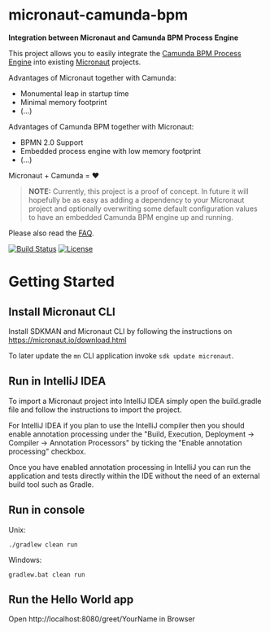 # micronaut-camunda-bpm
**Integration between Micronaut and Camunda BPM Process Engine**

This project allows you to easily integrate the [Camunda BPM Process Engine](https://camunda.com/products/bpmn-engine/) into existing [Micronaut](https://micronaut.io) projects.

Advantages of Micronaut together with Camunda:
* Monumental leap in startup time
* Minimal memory footprint
* (...)

Advantages of Camunda BPM together with Micronaut:
* BPMN 2.0 Support
* Embedded process engine with low memory footprint
* (...)

Micronaut + Camunda = :heart:

> **NOTE:**
> Currently, this project is a proof of concept. In future it will hopefully be as easy as adding a dependency to your Micronaut project and optionally overwriting some default configuration values to have an embedded Camunda BPM engine up and running.

Please also read the [FAQ](FAQ.md).

[![Build Status](https://api.travis-ci.org/NovatecConsulting/micronaut-camunda-bpm.svg?branch=master)](https://travis-ci.org/NovatecConsulting/micronaut-camunda-bpm)
[![License](http://img.shields.io/:license-apache-blue.svg)](http://www.apache.org/licenses/LICENSE-2.0.html)

# Getting Started
## Install Micronaut CLI
Install SDKMAN and Micronaut CLI by following the instructions on https://micronaut.io/download.html

To later update the `mn` CLI application invoke `sdk update micronaut`.

## Run in IntelliJ IDEA

To import a Micronaut project into IntelliJ IDEA simply open the build.gradle file and follow the instructions to import the project.

For IntelliJ IDEA if you plan to use the IntelliJ compiler then you should enable annotation processing under the "Build, Execution, Deployment → Compiler → Annotation Processors" by ticking the "Enable annotation processing" checkbox.

Once you have enabled annotation processing in IntelliJ you can run the application and tests directly within the IDE without the need of an external build tool such as Gradle.

## Run in console

Unix:
```
./gradlew clean run
```

Windows:

```
gradlew.bat clean run
```

## Run the Hello World app

Open http://localhost:8080/greet/YourName in Browser